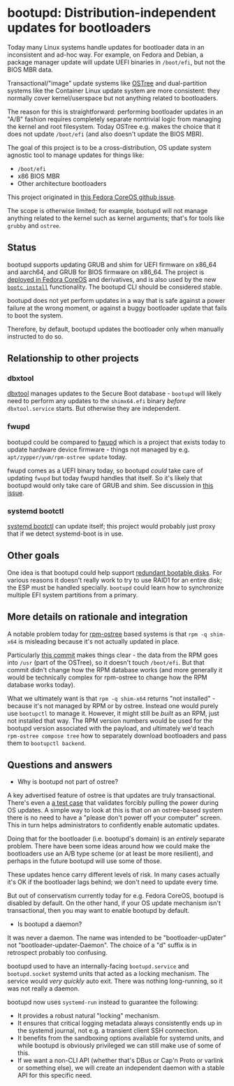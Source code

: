# bootupd: Distribution-independent updates for bootloaders

Today many Linux systems handle updates for bootloader data
in an inconsistent and ad-hoc way.  For example, on
Fedora and Debian, a package manager update will update UEFI
binaries in `/boot/efi`, but not the BIOS MBR data.

Transactional/"image" update systems like [OSTree](https://github.com/ostreedev/ostree/)
and dual-partition systems like the Container Linux update system
are more consistent: they normally cover kernel/userspace but not anything
related to bootloaders.

The reason for this is straightforward: performing bootloader
updates in an "A/B" fashion requires completely separate nontrivial
logic from managing the kernel and root filesystem.  Today OSTree e.g.
makes the choice that it does not update `/boot/efi` (and also doesn't
update the BIOS MBR).

The goal of this project is to be a cross-distribution,
OS update system agnostic tool to manage updates for things like:

- `/boot/efi`
- x86 BIOS MBR
- Other architecture bootloaders

This project originated in [this Fedora CoreOS github issue](https://github.com/coreos/fedora-coreos-tracker/issues/510).

The scope is otherwise limited; for example, bootupd will not
manage anything related to the kernel such as kernel arguments;
that's for tools like `grubby` and `ostree`.

## Status

bootupd supports updating GRUB and shim for UEFI firmware on
x86_64 and aarch64, and GRUB for BIOS firmware on x86_64.
The project is [deployed in Fedora CoreOS](https://docs.fedoraproject.org/en-US/fedora-coreos/bootloader-updates/) and derivatives,
and is also used by the new [`bootc install`](https://github.com/containers/bootc/#using-bootc-install)
functionality.  The bootupd CLI should be considered stable.

bootupd does not yet perform updates in a way that is safe
against a power failure at the wrong moment, or
against a buggy bootloader update that fails to boot
the system.

Therefore, by default, bootupd updates the bootloader only when manually instructed to do so.

## Relationship to other projects

### dbxtool

[dbxtool](https://github.com/rhboot/dbxtool) manages updates
to the Secure Boot database - `bootupd` will likely need to
perform any updates to the `shimx64.efi` binary
*before* `dbxtool.service` starts.  But otherwise they are independent.

### fwupd

bootupd could be compared to [fwupd](https://github.com/fwupd/fwupd/) which is
a project that exists today to update hardware device firmware - things not managed
by e.g. `apt/zypper/yum/rpm-ostree update` today.

fwupd comes as a UEFI binary today, so bootupd *could* take care of updating `fwupd`
but today fwupd handles that itself.  So it's likely that bootupd would only take
care of GRUB and shim.  See discussion in [this issue](https://github.com/coreos/bootupd/issues/1).

### systemd bootctl

[systemd bootctl](https://man7.org/linux/man-pages/man1/bootctl.1.html) can update itself;
this project would probably just proxy that if we detect systemd-boot is in use.

## Other goals

One idea is that bootupd could help support [redundant bootable disks](https://github.com/coreos/fedora-coreos-tracker/issues/581).
For various reasons it doesn't really work to try to use RAID1 for an entire disk; the ESP must be handled
specially.  `bootupd` could learn how to synchronize multiple EFI system partitions from a primary.

## More details on rationale and integration

A notable problem today for [rpm-ostree](https://github.com/coreos/rpm-ostree/) based
systems is that `rpm -q shim-x64` is misleading because it's not actually
updated in place.

Particularly [this commit][1] makes things clear - the data
from the RPM goes into `/usr` (part of the OSTree), so it doesn't touch `/boot/efi`.
But that commit didn't change how the RPM database works (and more generally it
would be technically complex for rpm-ostree to change how the RPM database works today).

What we ultimately want is that `rpm -q shim-x64` returns "not installed" - because
it's not managed by RPM or by ostree.  Instead one would purely use `bootupctl` to manage it.
However, it might still be *built* as an RPM, just not installed that way. The RPM version numbers would be used
for the bootupd version associated with the payload, and ultimately we'd teach `rpm-ostree compose tree`
how to separately download bootloaders and pass them to `bootupctl backend`.

[1]: https://github.com/coreos/rpm-ostree/pull/969/commits/dc0e8db5bd92e1f478a0763d1a02b48e57022b59


## Questions and answers

- Why is bootupd not part of ostree?

A key advertised feature of ostree is that updates are truly transactional.
There's even a [a test case](https://blog.verbum.org/2020/12/01/committed-to-the-integrity-of-your-root-filesystem/)
that validates forcibly pulling the power during OS updates.  A simple
way to look at this is that on an ostree-based system there is no need
to have a "please don't power off your computer" screen.  This in turn
helps administrators to confidently enable automatic updates.

Doing that for the bootloader (i.e. bootupd's domain) is an *entirely* separate problem.
There have been some ideas around how we could make the bootloaders
use an A/B type scheme (or at least be more resilient), and perhaps in the future bootupd will
use some of those.

These updates hence carry different levels of risk.  In many cases
actually it's OK if the bootloader lags behind; we don't need to update
every time.

But out of conservatism currently today for e.g. Fedora CoreOS, bootupd is disabled
by default.  On the other hand, if your OS update mechanism isn't transactional,
then you may want to enable bootupd by default.

- Is bootupd a daemon?

It was never a daemon. The name was intended to be "bootloader-upDater" not
"bootloader-updater-Daemon". The choice of a "d" suffix is in retrospect
probably too confusing.

bootupd used to have an internally-facing `bootupd.service` and
`bootupd.socket` systemd units that acted as a locking mechanism. The service
would *very quickly* auto exit. There was nothing long-running, so it was not
really a daemon.

bootupd now uses `systemd-run` instead to guarantee the following:

- It provides a robust natural "locking" mechanism.
- It ensures that critical logging metadata always consistently ends up in the
  systemd journal, not e.g.  a transient client SSH connection.
- It benefits from the sandboxing options available for systemd units, and
  while bootupd is obviously privileged we can still make use of some of this.
- If we want a non-CLI API (whether that's DBus or Cap'n Proto or varlink or
  something else), we will create an independent daemon with a stable API for
  this specific need.

